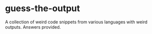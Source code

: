 # guess-the-output
A collection of weird code snippets from various languages with weird outputs. Answers provided.
